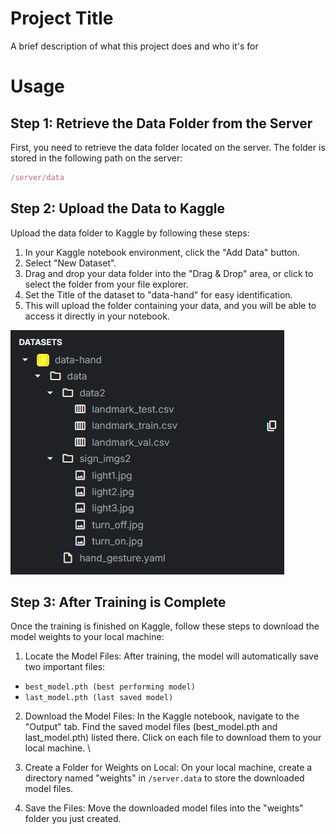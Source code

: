
# Project Title

A brief description of what this project does and who it's for

# Usage

## Step 1: Retrieve the Data Folder from the Server
First, you need to retrieve the data folder located on the server. The folder is stored in the following path on the server:
```javascript
/server/data
```
## Step 2: Upload the Data to Kaggle
Upload the data folder to Kaggle by following these steps:
1. In your Kaggle notebook environment, click the "Add Data" button.
2. Select "New Dataset".
3. Drag and drop your data folder into the "Drag & Drop" area, or click to select the folder from your file explorer.
4. Set the Title of the dataset to "data-hand" for easy identification.
5. This will upload the folder containing your data, and you will be able to access it directly in your notebook.

![Kaggle Data Upload](server\images\to_chuc_data_tren_kaggle.png)

## Step 3: After Training is Complete
Once the training is finished on Kaggle, follow these steps to download the model weights to your local machine:

1. Locate the Model Files: After training, the model will automatically save two important files:
- ```best_model.pth (best performing model)```
- ```last_model.pth (last saved model)```
2. Download the Model Files:
In the Kaggle notebook, navigate to the "Output" tab. Find the saved model files (best_model.pth and last_model.pth) listed there. Click on each file to download them to your local machine. \

3. Create a Folder for Weights on Local: On your local machine, create a directory named "weights" in `/server.data` to store the downloaded model files.

4. Save the Files: Move the downloaded model files into the "weights" folder you just created.